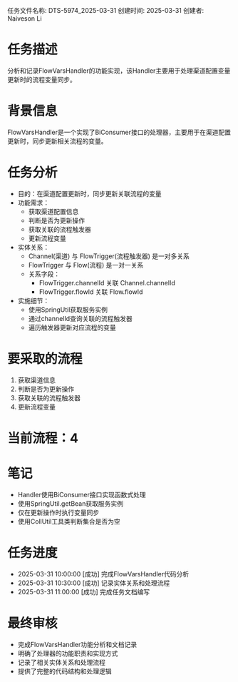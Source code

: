任务文件名称: DTS-5974_2025-03-31
创建时间: 2025-03-31
创建者: Naiveson Li

# 任务描述

分析和记录FlowVarsHandler的功能实现，该Handler主要用于处理渠道配置变量更新时的流程变量同步。

# 背景信息

FlowVarsHandler是一个实现了BiConsumer接口的处理器，主要用于在渠道配置更新时，同步更新相关流程的变量。

# 任务分析

- 目的：在渠道配置更新时，同步更新关联流程的变量
- 功能需求：
    - 获取渠道配置信息
    - 判断是否为更新操作
    - 获取关联的流程触发器
    - 更新流程变量
- 实体关系：
    - Channel(渠道) 与 FlowTrigger(流程触发器) 是一对多关系
    - FlowTrigger 与 Flow(流程) 是一对一关系
    - 关系字段：
        - FlowTrigger.channelId 关联 Channel.channelId
        - FlowTrigger.flowId 关联 Flow.flowId
- 实施细节：
    - 使用SpringUtil获取服务实例
    - 通过channelId查询关联的流程触发器
    - 遍历触发器更新对应流程的变量

# 要采取的流程

1. 获取渠道信息
2. 判断是否为更新操作
3. 获取关联的流程触发器
4. 更新流程变量

# 当前流程：4

# 笔记

- Handler使用BiConsumer接口实现函数式处理
- 使用SpringUtil.getBean获取服务实例
- 仅在更新操作时执行变量同步
- 使用CollUtil工具类判断集合是否为空

# 任务进度

- 2025-03-31 10:00:00 [成功] 完成FlowVarsHandler代码分析
- 2025-03-31 10:30:00 [成功] 记录实体关系和处理流程
- 2025-03-31 11:00:00 [成功] 完成任务文档编写

# 最终审核

- 完成FlowVarsHandler功能分析和文档记录
- 明确了处理器的功能职责和实现方式
- 记录了相关实体关系和处理流程
- 提供了完整的代码结构和处理逻辑
